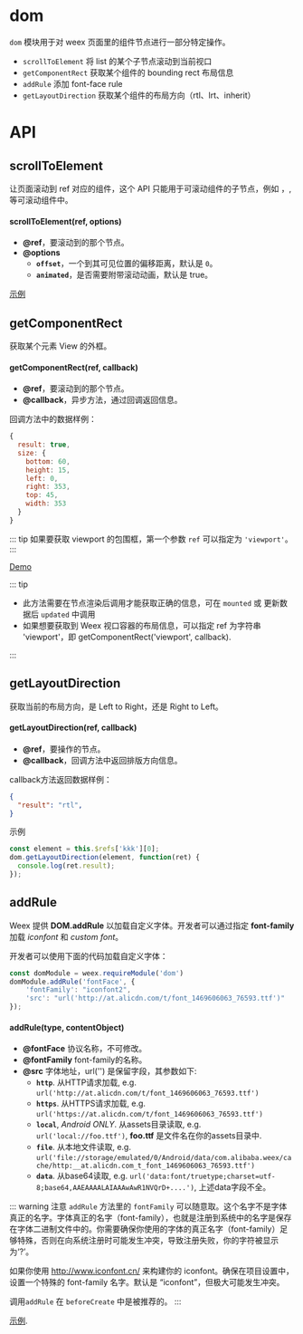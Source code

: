 # dom

`dom` 模块用于对 weex 页面里的组件节点进行一部分特定操作。

- `scrollToElement`
  将 list 的某个子节点滚动到当前视口
- `getComponentRect`
  获取某个组件的 bounding rect 布局信息
- `addRule`
  添加 font-face rule
- `getLayoutDirection`<Badge text="0.20.0+" type="warn" vertical="middle"/>
  获取某个组件的布局方向（rtl、lrt、inherit）

# API

## scrollToElement

让页面滚动到 ref 对应的组件，这个 API 只能用于可滚动组件的子节点，例如 <scroller>，<list>, <waterfall> 等可滚动组件中。

#### scrollToElement(ref, options)

* **@ref**，要滚动到的那个节点。
* **@options**
  * **`offset`**，一个到其可见位置的偏移距离，默认是 `0`。
  * **`animated`**，是否需要附带滚动动画，默认是 true。

[示例](http://dotwe.org/vue/56e0d256cbb26facd958dbd6424f42b2)

## getComponentRect

获取某个元素 View 的外框。

#### getComponentRect(ref, callback)

* **@ref**，要滚动到的那个节点。
* **@callback**，异步方法，通过回调返回信息。 

回调方法中的数据样例：
```javascript
{
  result: true,
  size: {
    bottom: 60,
    height: 15,
    left: 0,
    right: 353,
    top: 45,
    width: 353
  }
}
```

::: tip
如果要获取 viewport 的包围框，第一个参数  `ref` 可以指定为 `'viewport'`。
:::

[Demo](http://dotwe.org/vue/d69ec16302e06300096c7285baef538a)

::: tip

- 此方法需要在节点渲染后调用才能获取正确的信息，可在 `mounted` 或 更新数据后 `updated` 中调用
- 如果想要获取到 Weex 视口容器的布局信息，可以指定 ref 为字符串 'viewport'，即 getComponentRect('viewport', callback).

:::

## getLayoutDirection <Badge text="0.20.0+" type="warn" vertical="middle"/>

获取当前的布局方向，是 Left to Right，还是 Right to Left。

#### getLayoutDirection(ref, callback)

* **@ref**，要操作的节点。
* **@callback**，回调方法中返回排版方向信息。

callback方法返回数据样例：
```json
{
  "result": "rtl",
}
```

示例
```javascript
const element = this.$refs['kkk'][0];
dom.getLayoutDirection(element, function(ret) {
  console.log(ret.result);
});
```

## addRule <Badge text="0.12.0+" type="warn" vertical="middle"/>

Weex 提供 **DOM.addRule** 以加载自定义字体。开发者可以通过指定 **font-family**加载 *iconfont* 和 *custom font*。

开发者可以使用下面的代码加载自定义字体：
```javascript
const domModule = weex.requireModule('dom')
domModule.addRule('fontFace', {
    'fontFamily': "iconfont2",
    'src': "url('http://at.alicdn.com/t/font_1469606063_76593.ttf')"
});
```

#### addRule(type, contentObject)

* **@fontFace** 协议名称，不可修改。
* **@fontFamily** font-family的名称。
* **@src** 字体地址，url('') 是保留字段，其参数如下:
    * **`http`**. 从HTTP请求加载, e.g. `url('http://at.alicdn.com/t/font_1469606063_76593.ttf')`
    * **`https`**. 从HTTPS请求加载, e.g. `url('https://at.alicdn.com/t/font_1469606063_76593.ttf')`
    * **`local`**, *Android ONLY*. 从assets目录读取, e.g. `url('local://foo.ttf')`,  **foo.ttf** 是文件名在你的assets目录中.
    * **`file`**. 从本地文件读取, e.g. `url('file://storage/emulated/0/Android/data/com.alibaba.weex/cache/http:__at.alicdn.com_t_font_1469606063_76593.ttf')`
    * **`data`**. 从base64读取, e.g. `url('data:font/truetype;charset=utf-8;base64,AAEAAAALAIAAAwAwR1NVQrD+....')`, 上述data字段不全。

::: warning 注意
`addRule` 方法里的 `fontFamily` 可以随意取。这个名字不是字体真正的名字。字体真正的名字（font-family），也就是注册到系统中的名字是保存在字体二进制文件中的。你需要确保你使用的字体的真正名字（font-family）足够特殊，否则在向系统注册时可能发生冲突，导致注册失败，你的字符被显示为‘?’。

如果你使用 http://www.iconfont.cn/ 来构建你的 iconfont。确保在项目设置中，设置一个特殊的 font-family 名字。默认是 “iconfont”，但极大可能发生冲突。

调用`addRule` 在 `beforeCreate` 中是被推荐的。
:::

[示例](http://dotwe.org/vue/7e328ee2ac9b7205c9ee37f4e509263d).

